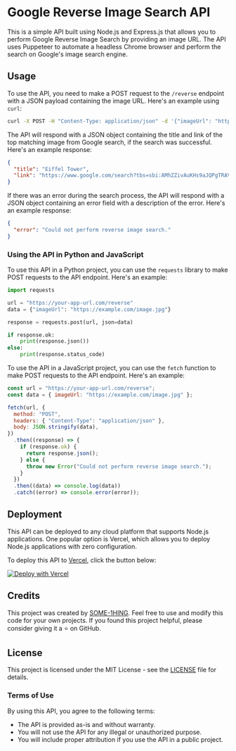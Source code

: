 # Google Reverse Image Search API

This is a simple API built using Node.js and Express.js that allows you to perform Google Reverse Image Search by providing an image URL. The API uses Puppeteer to automate a headless Chrome browser and perform the search on Google's image search engine.

## Usage

To use the API, you need to make a POST request to the `/reverse` endpoint with a JSON payload containing the image URL. Here's an example using `curl`:

```bash
curl -X POST -H "Content-Type: application/json" -d '{"imageUrl": "https://example.com/image.jpg"}' https://your-app-url.com/reverse

```

The API will respond with a JSON object containing the title and link of the top matching image from Google search, if the search was successful. Here's an example response:

```json
{
  "title": "Eiffel Tower",
  "link": "https://www.google.com/search?tbs=sbi:AMhZZivAuKHs9aJQPgTRAVqd74iKAWz3SLXaaljMHZUWu5QnFIBD1RQ1GA6B0cyS1TJwMhVrYowa4D0mCWVF5vBGRuhAyMQU0CVx_1wJb8N4eGvtnTXK7thizkT8WA5CItsHmlh06Kz1izB0WgHo2jNlbyONDJhU7sg"
}

```

If there was an error during the search process, the API will respond with a JSON object containing an error field with a description of the error. Here's an example response:

```json
{
  "error": "Could not perform reverse image search."
}

```

### Using the API in Python and JavaScript

To use this API in a Python project, you can use the `requests` library to make POST requests to the API endpoint. Here's an example:

```python
import requests

url = "https://your-app-url.com/reverse"
data = {"imageUrl": "https://example.com/image.jpg"}

response = requests.post(url, json=data)

if response.ok:
    print(response.json())
else:
    print(response.status_code)

```

To use the API in a JavaScript project, you can use the `fetch` function to make POST requests to the API endpoint. Here's an example:

```javascript
const url = "https://your-app-url.com/reverse";
const data = { imageUrl: "https://example.com/image.jpg" };

fetch(url, {
  method: "POST",
  headers: { "Content-Type": "application/json" },
  body: JSON.stringify(data),
})
  .then((response) => {
    if (response.ok) {
      return response.json();
    } else {
      throw new Error("Could not perform reverse image search.");
    }
  })
  .then((data) => console.log(data))
  .catch((error) => console.error(error));

```

## Deployment

This API can be deployed to any cloud platform that supports Node.js applications. One popular option is Vercel, which allows you to deploy Node.js applications with zero configuration.

To deploy this API to [Vercel](https://vercel.com/), click the button below:

[![Deploy with Vercel](https://vercel.com/button)](https://vercel.com/new/clone?repository-url=https%3A%2F%2Fgithub.com%2FSOME-1HING%2Fgoogle-reverse-image-api&project-name=google-reverse-image-api&repository-name=google-reverse-image-api)

## Credits

This project was created by [SOME-1HING](https://www.github.com/SOME-1HING). Feel free to use and modify this code for your own projects. If you found this project helpful, please consider giving it a ⭐️ on GitHub.

## License

This project is licensed under the MIT License - see the [LICENSE](https://github.com/SOME-1HING/google-reverse-image-api/blob/main/LICENSE) file for details.

### Terms of Use

By using this API, you agree to the following terms:

- The API is provided as-is and without warranty.
- You will not use the API for any illegal or unauthorized purpose.
- You will include proper attribution if you use the API in a public project.
